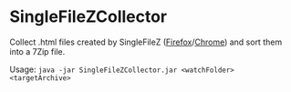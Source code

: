 # SingleFileZCollector

Collect .html files created by SingleFileZ ([Firefox](https://addons.mozilla.org/de/firefox/addon/singlefilez/)/[Chrome](https://chrome.google.com/webstore/detail/singlefilez/offkdfbbigofcgdokjemgjpdockaafjg)) and sort them into a 7Zip file.

Usage: ``java -jar SingleFileZCollector.jar <watchFolder> <targetArchive>``